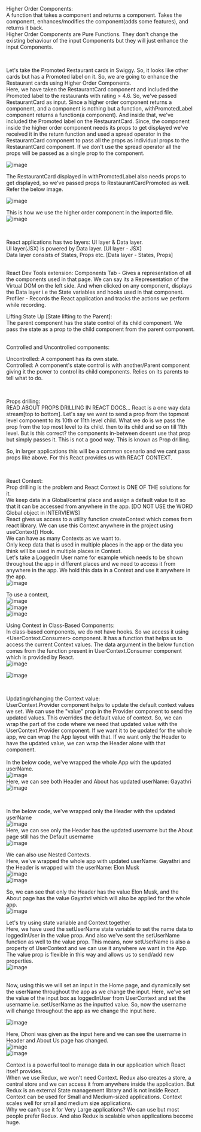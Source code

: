 Higher Order Components:  
A function that takes a component and returns a component.  Takes the component, enhances/modifies the component(adds some features), and returns it back.  
Higher Order Components are Pure Functions. They don't change the existing behaviour of the input Components but they will just enhance the input Components.  

<br>

Let's take the Promoted Restaurant cards in Swiggy. So, it looks like other cards but has a Promoted label on it. So, we are going to enhance the Restaurant cards using Higher Order Components.  
Here, we have taken the RestaurantCard component and included the Promoted label to the restaurants with rating > 4.6. So, we've passed RestaurantCard as input. Since a higher order component returns a component, and a component is nothing but a function, withPromotedLabel component returns a function(a component). And inside that, we've included the Promoted label on the RestaurantCard. Since, the component inside the higher order component needs its props to get displayed we've received it in the return function and used a spread operator in the RestaurantCard component to pass all the props as individual props to the RestaurantCard component. If we don't use the spread operator all the props will be passed as a single prop to the component.  

![image](https://github.com/Gayathri229/NamasteReact/assets/60467364/f27b6313-10f6-47ac-ac56-b70b28733121)


The RestaurantCard displayed in withPromotedLabel also needs props to get displayed, so we've passed props to RestaurantCardPromoted as well. Refer the below image.

![image](https://github.com/Gayathri229/NamasteReact/assets/60467364/b765e9ff-2225-48a6-ab4b-4460d251a24d)

This is how we use the higher order component in the imported file.  
![image](https://github.com/Gayathri229/NamasteReact/assets/60467364/28104209-3a6f-4dff-8acd-8fb1acf6d308)

<br/>

React applications has two layers: UI layer & Data layer.  
UI layer(JSX) is powered by Data layer. [UI layer - JSX]  
Data layer consists of States, Props etc. [Data layer - States, Props]  

<br/>
React Dev Tools extension:  
Components Tab - Gives a representation of all the components used in that page. We can say its a Representation of the Virtual DOM on the left side. And when clicked on any component, displays the Data layer i.e the State variables and hooks used in that component.  
Profiler - Records the React application and tracks the actions we perform while recording.  

<br/>

Lifting State Up [State lifting to the Parent]:  
The parent component has the state control of its child component. We pass the state as a prop to the child component from the parent component.  

<br/>
Controlled and Uncontrolled components:  

Uncontrolled: A component has its own state.  
Controlled: A component's state control is with another/Parent component giving it the power to control its child components. Relies on its parents to tell what to do.  


<br/>

Props drilling:  
READ ABOUT PROPS DRILLING IN REACT DOCS...
React is a one way data stream[top to bottom]. Let's say we want to send a prop from the topmost level component to its 10th or 11th level child. What we do is we pass the prop from the top most level to its child. then to its child and so on till 11th level. But is this correct? the components in-between doesnt use that prop but simply passes it. This is not a good way. This is known as Prop drilling.  

So, in larger applications this will be a common scenario and we cant pass props like above. For this React provides us with REACT CONTEXT.  

<br/>

React Context:  
Prop drilling is the problem and React Context is ONE OF THE solutions for it.  
We keep data in a Global/central place and assign a default value to it so that it can be accessed from anywhere in the app. [DO NOT USE the WORD Global object in INTERVIEWS]  
React gives us access to a utility function createContext which comes from react library. We can use this Context anywhere in the project using useContext() Hook.  
We can have as many Contexts as we want to.  
Only keep data that is used in multiple places in the app or the data you think will be used in multiple places in Context.   
Let's take a LoggedIn User name for example which needs to be shown throughout the app in different places and we need to access it from anywhere in the app. We hold this data in a Context and use it anywhere in the app.  
![image](https://github.com/Gayathri229/NamasteReact/assets/60467364/ceaec97a-7d85-4f5a-a919-b0b0e1076783)  

To use a context,  
![image](https://github.com/Gayathri229/NamasteReact/assets/60467364/5e4c5a81-92cb-4f97-868c-9ff5698d2fdb)  
![image](https://github.com/Gayathri229/NamasteReact/assets/60467364/643343fe-e9a3-44b0-a743-b5995d9043b8)  
![image](https://github.com/Gayathri229/NamasteReact/assets/60467364/c8b93714-2aca-4790-9b49-be52db354027)  


Using Context in Class-Based Components:  
In class-based components, we do not have hooks. So we access it using <UserContext.Consumer> component. It has a function that helps us to access the current Context values. The data argument in the below function comes from the function present in UserContext.Consumer component which is provided by React.  
![image](https://github.com/Gayathri229/NamasteReact/assets/60467364/868e9e50-d66d-49c0-9ac6-98a202bcd038)  

![image](https://github.com/Gayathri229/NamasteReact/assets/60467364/f938f5b8-3e47-40ec-8347-838447cabfc6)  

<br/>

Updating/changing the Context value:  
UserContext.Provider component helps to update the default context values we set. We can use the "value" prop in the Provider component to send the updated values. This overrides the default value of context. 
So, we can wrap the part of the code where we need that updated value with the UserContext.Provider component.  If we want it to be updated for the whole app, we can wrap the App layout with that. If we want only the Header to have the updated value, we can wrap the Header alone with that component.  
<br/>
In the below code, we've wrapped the whole App with the updated userName.  
![image](https://github.com/Gayathri229/NamasteReact/assets/60467364/df341d2d-47a2-4306-ba7a-25d35f1cc7e3)  
Here, we can see both Header and About has updated userName: Gayathri
![image](https://github.com/Gayathri229/NamasteReact/assets/60467364/d89f092b-1714-4483-9807-bbd1e7d9a7fb)  

<br/>

In the below code, we've wrapped only the Header with the updated userName  
![image](https://github.com/Gayathri229/NamasteReact/assets/60467364/0a65b541-e0bd-45ae-a9ef-a18d3c9fde3e)  
Here, we can see only the Header has the updated username but the About page still has the Default username  
![image](https://github.com/Gayathri229/NamasteReact/assets/60467364/73c9758f-ed91-458a-aa8c-ee743646045c)

We can also use Nested Contexts.  
Here, we've wrapped the whole app with updated userName: Gayathri and the Header is wrapped with the userName: Elon Musk  
![image](https://github.com/Gayathri229/NamasteReact/assets/60467364/f7ea3bbd-c9db-4e33-80ec-3ee6f46e5664)  
![image](https://github.com/Gayathri229/NamasteReact/assets/60467364/33405310-56ab-49c8-82a2-c44c0dda7a4a)  

So, we can see that only the Header has the value Elon Musk, and the About page has the value Gayathri which will also be applied for the whole app.  
![image](https://github.com/Gayathri229/NamasteReact/assets/60467364/803b96bb-1548-4904-9ce1-3589d3ccbde7)  


Let's try using state variable and Context together.  
Here, we have used the setUserName state variable to set the name data to loggedInUser in the value prop. And also we've sent the setUserName function as well to the value prop. This means, now setUserName is also a property of UserContext and we can use it anywhere we want in the App. The value prop is flexible in this way and allows us to send/add new properties.  
![image](https://github.com/Gayathri229/NamasteReact/assets/60467364/1a10cbef-e0f1-4d64-80af-dce3520f3979)  

<br/>
Now, using this we will set an input in the Home page, and dynamically set the userName throughout the app as we change the input. Here, we've set the value of the input box as loggedInUser from UserContext and set the username i.e. setUserName as the inputted value. So, now the username will change throughout the app as we change the input here.  

![image](https://github.com/Gayathri229/NamasteReact/assets/60467364/2c74daa0-cb10-478f-9829-5961789ab1b6)

Here, Dhoni was given as the input here and we can see the username in Header and About Us page has changed.  
![image](https://github.com/Gayathri229/NamasteReact/assets/60467364/ed23bb35-bb96-47f2-aa04-93329add8ea3)  
![image](https://github.com/Gayathri229/NamasteReact/assets/60467364/fd60bf0d-a728-4838-be41-ccef4bc43516)

Context is a powerful tool to manage data in our application which React itself provides.  
When we use Redux, we won't need Context. Redux also creates a store, a central store and we can access it from anywhere inside the application. But Redux is an external State management library and is not inside React.  
Context can be used for Small and Medium-sized applications. Context scales well for small and medium size applications.  
Why we can't use it for Very Large applications? We can use but most people prefer Redux. And also Redux is scalable when applications become huge.  
